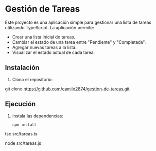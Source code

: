 # Gestión de Tareas

Este proyecto es una aplicación simple para gestionar una lista de tareas utilizando TypeScript. La aplicación permite:

- Crear una lista inicial de tareas.
- Cambiar el estado de una tarea entre "Pendiente" y "Completada".
- Agregar nuevas tareas a la lista.
- Visualizar el estado actual de cada tarea.

## Instalación

1. Clona el repositorio:
  
 git clone https://github.com/camilo2874/gestion-de-tareas.git

 ## Ejecución

1. Instala las dependencias:
   ```bash
   npm install
tsc src/tareas.ts

node src/tareas.js


